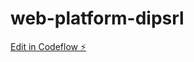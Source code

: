 # web-platform-dipsrl

[Edit in Codeflow ⚡️](https://stackblitz.com/~/github.com/paczaj-studia/web-platform-dipsrl)